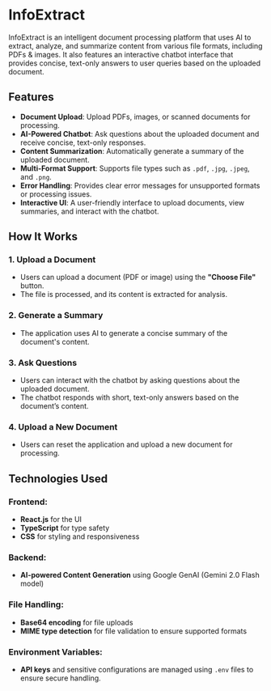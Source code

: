 # InfoExtract

InfoExtract is an intelligent document processing platform that uses AI to extract, analyze, and summarize content from various file formats, including PDFs & images. It also features an interactive chatbot interface that provides concise, text-only answers to user queries based on the uploaded document.

## Features

- **Document Upload**: Upload PDFs, images, or scanned documents for processing.
- **AI-Powered Chatbot**: Ask questions about the uploaded document and receive concise, text-only responses.
- **Content Summarization**: Automatically generate a summary of the uploaded document.
- **Multi-Format Support**: Supports file types such as `.pdf`, `.jpg`, `.jpeg`, and `.png`.
- **Error Handling**: Provides clear error messages for unsupported formats or processing issues.
- **Interactive UI**: A user-friendly interface to upload documents, view summaries, and interact with the chatbot.

## How It Works

### 1. Upload a Document
- Users can upload a document (PDF or image) using the **"Choose File"** button.
- The file is processed, and its content is extracted for analysis.

### 2. Generate a Summary
- The application uses AI to generate a concise summary of the document's content.

### 3. Ask Questions
- Users can interact with the chatbot by asking questions about the uploaded document.
- The chatbot responds with short, text-only answers based on the document’s content.

### 4. Upload a New Document
- Users can reset the application and upload a new document for processing.

## Technologies Used

### Frontend:
- **React.js** for the UI
- **TypeScript** for type safety
- **CSS** for styling and responsiveness

### Backend:
- **AI-powered Content Generation** using Google GenAI (Gemini 2.0 Flash model)

### File Handling:
- **Base64 encoding** for file uploads
- **MIME type detection** for file validation to ensure supported formats

### Environment Variables:
- **API keys** and sensitive configurations are managed using `.env` files to ensure secure handling.
